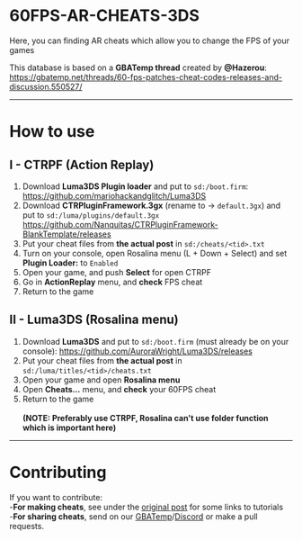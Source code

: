 # 60FPS-AR-CHEATS-3DS
Here, you can finding AR cheats which allow you to change the FPS of your games<br>

This database is based on a **GBATemp thread** created by **@Hazerou**:
<br>https://gbatemp.net/threads/60-fps-patches-cheat-codes-releases-and-discussion.550527/<br>

---

# How to use
## I - CTRPF (Action Replay)
1) Download **Luma3DS Plugin loader** and put to `sd:/boot.firm`:<br>
https://github.com/mariohackandglitch/Luma3DS<br>
2) Download **CTRPluginFramework.3gx** (rename to -> `default.3gx`) and put to `sd:/luma/plugins/default.3gx`<br>
https://github.com/Nanquitas/CTRPluginFramework-BlankTemplate/releases<br>
3) Put your cheat files from **the actual post** in `sd:/cheats/<tid>.txt`<br>
4) Turn on your console, open Rosalina menu (L + Down + Select) and set **Plugin Loader:** to `Enabled`<br>
5) Open your game, and push **Select** for open CTRPF<br>
6) Go in **ActionReplay** menu, and **check** FPS cheat
7) Return to the game<br>

## II - Luma3DS (Rosalina menu)
1) Download **Luma3DS** and put to `sd:/boot.firm` (must already be on your console):
https://github.com/AuroraWright/Luma3DS/releases<br>
2) Put your cheat files from **the actual post** in `sd:/luma/titles/<tid>/cheats.txt`<br>
3) Open your game and open **Rosalina menu**<br>
4) Open **Cheats...** menu, and **check** your 60FPS cheat<br>
5) Return to the game<br><br>
**(NOTE: Preferably use CTRPF, Rosalina can't use folder function which is important here)**

---

# Contributing
If you want to contribute:<br>
-**For making cheats**, see under the <a href="https://gbatemp.net/threads/60-fps-patches-cheat-codes-releases-and-discussion.550527/#post-8831465">original post</a> for some links to tutorials<br>
-**For sharing cheats**, send on our <a href="https://gbatemp.net/threads/60-fps-patches-cheat-codes-releases-and-discussion.550527/">GBATemp</a>/<a href="https://discord.gg/HSFX37b">Discord</a> or make a pull requests.
